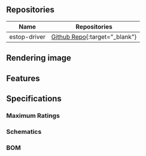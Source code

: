 ## Repositories

| Name | Repositories |
| --- | --- |
| estop-driver | [<i class="fab fa-github"></i> Github Repo](https://github.com/OUXT-Polaris/estop-driver){:target="_blank"} |

## Rendering image

## Features

## Specifications

### Maximum Ratings

### Schematics

### BOM